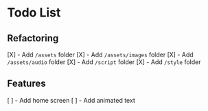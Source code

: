 # Todo List

## Refactoring

[X] - Add `/assets` folder
[X] - Add `/assets/images` folder
[X] - Add `/assets/audio` folder
[X] - Add `/script` folder
[X] - Add `/style` folder

## Features
[ ] - Add home screen
[ ] - Add animated text